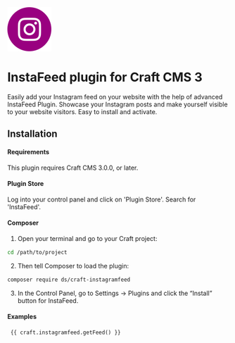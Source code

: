 <img src="src/icon.svg" alt="icon" width="100" height="100">

# InstaFeed plugin for Craft CMS 3

Easily add your Instagram feed on your website with the help of advanced  InstaFeed Plugin. Showcase your Instagram posts and make yourself visible to your website visitors. Easy to install and activate. 

## Installation

#### Requirements

This plugin requires Craft CMS 3.0.0, or later.

#### Plugin Store

Log into your control panel and click on 'Plugin Store'. Search for 'InstaFeed'.

#### Composer

1. Open your terminal and go to your Craft project:

```bash
cd /path/to/project
```

2. Then tell Composer to load the plugin:

```bash
composer require ds/craft-instagramfeed
```

3. In the Control Panel, go to Settings → Plugins and click the “Install” button for InstaFeed.

#### Examples

```twig
 {{ craft.instagramfeed.getFeed() }}
```
